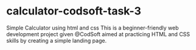 # calculator-codsoft-task-3
Simple Calculator using html and css  This is a beginner-friendly web development project given @CodSoft aimed at practicing HTML and CSS skills by creating a simple landing page.
